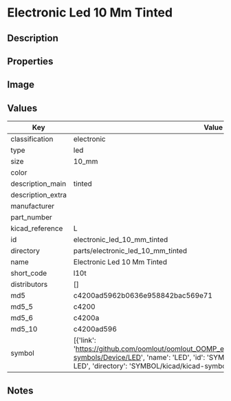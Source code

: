 # Electronic Led 10 Mm Tinted

## Description

## Properties


## Image


## Values

| Key | Value |
| --- | --- |
| classification | electronic |
| type | led |
| size | 10_mm |
| color |  |
| description_main | tinted |
| description_extra |  |
| manufacturer |  |
| part_number |  |
| kicad_reference | L |
| id | electronic_led_10_mm_tinted |
| directory | parts/electronic_led_10_mm_tinted |
| name | Electronic Led 10 Mm Tinted |
| short_code | l10t |
| distributors | [] |
| md5 | c4200ad5962b0636e958842bac569e71 |
| md5_5 | c4200 |
| md5_6 | c4200a |
| md5_10 | c4200ad596 |
| symbol | [{'link': 'https://github.com/oomlout/oomlout_OOMP_eda_V2/tree/main/SYMBOL/kicad/kicad-symbols/Device/LED', 'name': 'LED', 'id': 'SYMBOL-kicad-kicad-symbols-Device-LED', 'directory': 'SYMBOL/kicad/kicad-symbols/Device/LED/'}] |

## Notes


